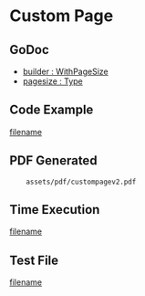 # Custom Page

## GoDoc
* [builder : WithPageSize](https://pkg.go.dev/github.com/nh3000-org/maroto/v2/pkg/config#CfgBuilder.WithPageSize)
* [pagesize : Type](https://pkg.go.dev/github.com/nh3000-org/maroto/v2/pkg/consts/pagesize)

## Code Example
[filename](../../assets/examples/custompage/v2/main.go ':include :type=code')

## PDF Generated
```pdf
	assets/pdf/custompagev2.pdf
```
## Time Execution
[filename](../../assets/text/custompagev2.txt  ':include :type=code')

## Test File
[filename](https://raw.githubusercontent.com/nh3000-org/maroto/master/test/maroto/examples/custompage.json  ':include :type=code')